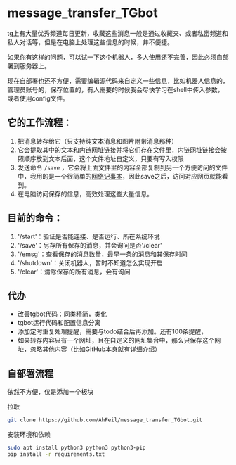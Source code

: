 # message_transfer_TGbot

tg上有大量优秀频道每日更新，收藏这些消息一般是通过收藏夹、或者私密频道和私人对话等，但是在电脑上处理这些信息的时候，并不便捷。

如果你有这样的问题，可以试一下这个机器人，多人使用还不完善，因此必须自部署到服务器上。

现在自部署也还不方便，需要编辑源代码来自定义一些信息，比如机器人信息的，管理员账号的，保存位置的，有人需要的时候我会尽快学习在shell中传入参数，或者使用config文件。

## 它的工作流程：
1. 把消息转存给它（只支持纯文本消息和图片附带消息那种）
2. 它会提取其中的文本和内链网址链接并将它们存在文件里，内链网址链接会按照顺序放到文本后面，这个文件地址自定义，只要有写入权限
3. 发送命令 `/save` ，它会将上面文件里的内容全部复制到另一个方便访问的文件中，我用的是一个很简单的[网络记事本](https://github.com/pereorga/minimalist-web-notepad)，因此save之后，访问对应网页就能看到。
4. 在电脑访问保存的信息，高效处理这些大量信息。

## 目前的命令：
1. '/start'：验证是否能连接、是否运行、所在系统环境
2. '/save'：另存所有保存的消息，并会询问是否'/clear'
3. '/emsg'：查看保存的消息数量，最早一条的消息和其保存时间
4. '/shutdown'：关闭机器人，暂时不知道怎么实现开启
5. '/clear'：清除保存的所有消息，会有询问

## 代办
- 改善tgbot代码：同类精简，类化
- tgbot运行代码和配置信息分离
- 添加定时重复处理提醒，需要与todo结合后再添加。还有100条提醒，
- 如果转存内容只有一个网址，且在自定义的网址集合中，那么只保存这个网址，忽略其他内容（比如GitHub本身就有详细介绍）

## 自部署流程
依然不方便，仅是添加一个板块

拉取
```sh
git clone https://github.com/AhFeil/message_transfer_TGbot.git
```

安装环境和依赖
```sh
sudo apt install python3 python3 python3-pip
pip install -r requirements.txt
```
